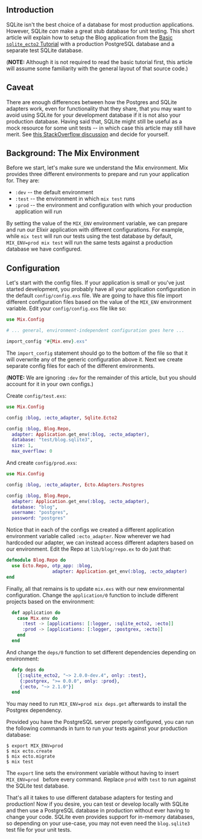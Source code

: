 ## Introduction

SQLite isn't the best choice of a database for most production applications.  However, SQLite *can* make a great stub database for unit testing.  This short article will explain how to setup the Blog application from the [Basic `sqlite_ecto2` Tutorial](tutorial.md) with a production PostgreSQL database and a separate test SQLite database.

(**NOTE:**  Although it is not required to read the basic tutorial first, this article will assume some familiarity with the general layout of that source code.)

## Caveat

There are enough differences between how the Postgres and SQLite adapters work, even for functionality that they share, that you may want to avoid using SQLite for your development database if it is not also your production database.  Having said that, SQLite might still be useful as a mock resource for some unit tests -- in which case this article may still have merit.  See [this StackOverflow discussion](http://stackoverflow.com/questions/10859186/sqlite-in-development-postgresql-in-production-why-not) and decide for yourself.

## Background:  The Mix Environment

Before we start, let's make sure we understand the Mix environment.  Mix provides three different environments to prepare and run your application for.  They are:
* `:dev` -- the default environment
* `:test` -- the environment in which `mix test` runs
* `:prod` -- the environment and configuration with which your production application will run

By setting the value of the `MIX_ENV` environment variable, we can prepare and run our Elixir application with different configurations.  For example, while `mix test` will run our tests using the test database by default, `MIX_ENV=prod mix test` will run the same tests against a production database we have configured.

## Configuration

Let's start with the config files.  If your application is small or you've just started development, you probably have all your application configuration in the default `config/config.exs` file.  We are going to have this file import different configuration files based on the value of the `MIX_ENV` environment variable.  Edit your `config/config.exs` file like so:

```elixir
use Mix.Config

# ... general, environment-independent configuration goes here ...

import_config "#{Mix.env}.exs"
```

The `import_config` statement should go to the bottom of the file so that it will overwrite any of the generic configuration above it.  Next we create separate config files for each of the different environments.

(**NOTE:**  We are ignoring `:dev` for the remainder of this article, but you should account for it in your own configs.)

Create `config/test.exs`:
```elixir
use Mix.Config

config :blog, :ecto_adapter, Sqlite.Ecto2

config :blog, Blog.Repo,
  adapter: Application.get_env(:blog, :ecto_adapter),
  database: "test/blog.sqlite3",
  size: 1,
  max_overflow: 0
```

And create `config/prod.exs`:
```elixir
use Mix.Config

config :blog, :ecto_adapter, Ecto.Adapters.Postgres

config :blog, Blog.Repo,
  adapter: Application.get_env(:blog, :ecto_adapter),
  database: "blog",
  username: "postgres",
  password: "postgres"
```

Notice that in each of the configs we created a different application environment variable called `:ecto_adapter`.  Now wherever we had hardcoded our adapter, we can instead access different adapters based on our environment.  Edit the Repo at `lib/blog/repo.ex` to do just that:

```elixir
defmodule Blog.Repo do
  use Ecto.Repo, otp_app: :blog,
                 adapter: Application.get_env(:blog, :ecto_adapter)
end
```

Finally, all that remains is to update `mix.exs` with our new environmental configuration.  Change the `application/0` function to include different projects based on the environment:

```elixir
  def application do
    case Mix.env do
      :test -> [applications: [:logger, :sqlite_ecto2, :ecto]]
      :prod -> [applications: [:logger, :postgrex, :ecto]]
    end
  end
```

And change the `deps/0` function to set different dependencies depending on environment:

```elixir
  defp deps do
    [{:sqlite_ecto2, "~> 2.0.0-dev.4", only: :test},
     {:postgrex, ">= 0.0.0", only: :prod},
     {:ecto, "~> 2.1.0"}]
  end
```

You may need to run `MIX_ENV=prod mix deps.get` afterwards to install the Postgrex dependency.

Provided you have the PostgreSQL server properly configured, you can run the following commands in turn to run your tests against your production database:

```
$ export MIX_ENV=prod
$ mix ecto.create
$ mix ecto.migrate
$ mix test
```

The `export` line sets the environment variable without having to insert `MIX_ENV=prod ` before every command.  Replace `prod` with `test` to run against the SQLite test database.

That's all it takes to use different database adapters for testing and production!  Now if you desire, you can test or develop locally with SQLite and then use a PostgreSQL database in production without ever having to change your code.  SQLite even provides support for in-memory databases, so depending on your use-case, you may not even need the `blog.sqlite3` test file for your unit tests.
